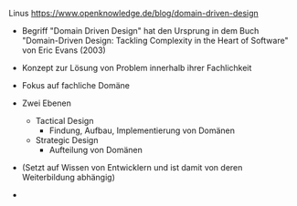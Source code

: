 Linus
https://www.openknowledge.de/blog/domain-driven-design

- Begriff "Domain Driven Design" hat den Ursprung in dem Buch "Domain-Driven Design: Tackling Complexity in the Heart of Software" von Eric Evans (2003)

- Konzept zur Lösung von Problem innerhalb ihrer Fachlichkeit
- Fokus auf fachliche Domäne
- Zwei Ebenen
	- Tactical Design
		- Findung, Aufbau, Implementierung von Domänen
	- Strategic Design
		- Aufteilung von Domänen
- (Setzt auf Wissen von Entwicklern und ist damit von deren Weiterbildung abhängig)
- 